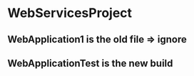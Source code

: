 # WebServicesProject

## WebApplication1 is the old file => ignore
## WebApplicationTest is the new build

